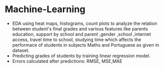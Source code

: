 # Machine-Learning
* EDA using heat maps, histograms, count plots to analyze the relation between student's final grades and various features like parents education, support by school and parent ,gender ,school ,internet access, travel time to school, studying time which affects the performace of students in subjects Maths and Portuguese as given in dataset.
* Predicting grades of students by training linear regression model.
* Errors calculated after predictions: RMSE, MSE,MAE
